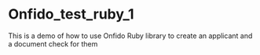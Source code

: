 # Onfido_test_ruby_1
This is a demo of how to use Onfido Ruby library to create an applicant and a document check for them

